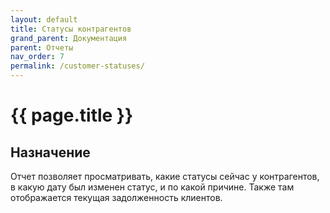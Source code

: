 ```yaml
---
layout: default
title: Статусы контрагентов
grand_parent: Документация
parent: Отчеты
nav_order: 7
permalink: /customer-statuses/
---
```


# {{ page.title }}

## Назначение

Отчет позволяет просматривать, какие статусы сейчас у контрагентов, в какую дату был изменен статус, и по какой причине. Также там отображается текущая задолженность клиентов.

